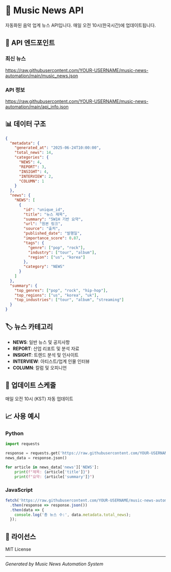 # 🎵 Music News API

자동화된 음악 업계 뉴스 API입니다. 매일 오전 10시(한국시간)에 업데이트됩니다.

## 📡 API 엔드포인트

### 최신 뉴스
https://raw.githubusercontent.com/YOUR-USERNAME/music-news-automation/main/music_news.json

### API 정보
https://raw.githubusercontent.com/YOUR-USERNAME/music-news-automation/main/api_info.json

## 📊 데이터 구조

```json
{
  "metadata": {
    "generated_at": "2025-06-24T10:00:00",
    "total_news": 14,
    "categories": {
      "NEWS": 4,
      "REPORT": 3,
      "INSIGHT": 4,
      "INTERVIEW": 2,
      "COLUMN": 1
    }
  },
  "news": {
    "NEWS": [
      {
        "id": "unique_id",
        "title": "뉴스 제목",
        "summary": "5W1H 기반 요약",
        "url": "원본 링크",
        "source": "출처",
        "published_date": "발행일",
        "importance_score": 0.87,
        "tags": {
          "genre": ["pop", "rock"],
          "industry": ["tour", "album"],
          "region": ["us", "korea"]
        },
        "category": "NEWS"
      }
    ]
  },
  "summary": {
    "top_genres": ["pop", "rock", "hip-hop"],
    "top_regions": ["us", "korea", "uk"],
    "top_industries": ["tour", "album", "streaming"]
  }
}
```

## 🏷️ 뉴스 카테고리

- **NEWS**: 일반 뉴스 및 공지사항
- **REPORT**: 산업 리포트 및 분석 자료
- **INSIGHT**: 트렌드 분석 및 인사이트
- **INTERVIEW**: 아티스트/업계 인물 인터뷰
- **COLUMN**: 칼럼 및 오피니언

## 🔄 업데이트 스케줄

매일 오전 10시 (KST) 자동 업데이트

## 📈 사용 예시

### Python
```python
import requests

response = requests.get('https://raw.githubusercontent.com/YOUR-USERNAME/music-news-automation/main/music_news.json')
news_data = response.json()

for article in news_data['news']['NEWS']:
    print(f"제목: {article['title']}")
    print(f"요약: {article['summary']}")
```

### JavaScript
```javascript
fetch('https://raw.githubusercontent.com/YOUR-USERNAME/music-news-automation/main/music_news.json')
  .then(response => response.json())
  .then(data => {
    console.log('총 뉴스 수:', data.metadata.total_news);
  });
```

## 📄 라이선스

MIT License

---
*Generated by Music News Automation System*
